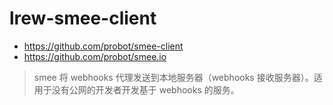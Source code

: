 # lrew-smee-client

* https://github.com/probot/smee-client
* https://github.com/probot/smee.io

> smee 将 webhooks 代理发送到本地服务器（webhooks 接收服务器）。适用于没有公网的开发者开发基于 webhooks 的服务。
